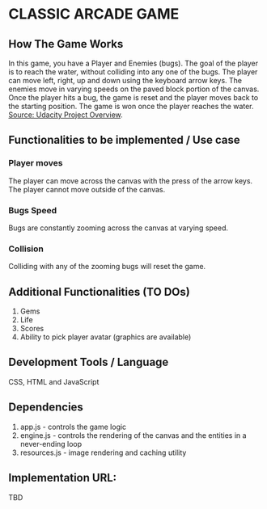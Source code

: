 CLASSIC ARCADE GAME
===================

## How The Game Works

In this game, you have a Player and Enemies (bugs). The goal of the player is to reach the water, without colliding into any one of the bugs. The player can move left, right, up and down using the keyboard arrow keys. The enemies move in varying speeds on the paved block portion of the canvas. Once the player hits a bug, the game is reset and the player moves back to the starting position. The game is won once the player reaches the water.
[Source: Udacity Project Overview](https://docs.google.com/document/d/1v01aScPjSWCCWQLIpFqvg3-vXLH2e8_SZQKC8jNO0Dc/pub?embedded=true).

## Functionalities to be implemented / Use case
### Player moves
The player can move across the canvas with the press of the arrow keys. The player cannot move outside of the canvas.

### Bugs Speed
Bugs are constantly zooming across the canvas at varying speed.

### Collision
Colliding with any of the zooming bugs will reset the game.

## Additional Functionalities (TO DOs)
1) Gems
2) Life
3) Scores
4) Ability to pick player avatar (graphics are available)

## Development Tools / Language
CSS, HTML and JavaScript

## Dependencies
1) app.js - controls the game logic
2) engine.js - controls the rendering of the canvas and the entities in a never-ending loop
3) resources.js - image rendering and caching utility

## Implementation URL:
TBD
